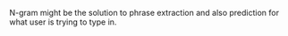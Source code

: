 N-gram might be the solution to phrase extraction and also prediction for what user is trying to type in.
